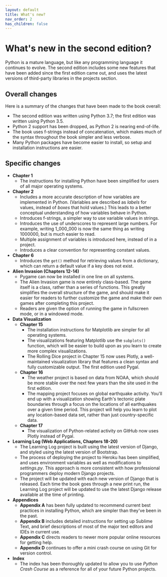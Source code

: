 ```yaml
---
layout: default
title: What's new?
nav_order: 2
has_children: false
---
```


# What's new in the second edition?

Python is a mature language, but like any programming language it continues to evolve. The second edition includes some new features that have been added since the first edition came out, and uses the latest versions of third-party libraries in the projects section.

## Overall changes

Here is a summary of the changes that have been made to the book overall:

- The second edition was written using Python 3.7; the first edition was written using Python 3.5.
- Python 2 support has been dropped, as Python 2 is nearing end-of-life.
- The book uses f-strings instead of concatenation, which makes much of the syntax throughout the book simpler and less verbose.
- Many Python packages have become easier to install, so setup and installation instructions are easier.

## Specific changes

- **Chapter 1**
  - The instructions for installing Python have been simplified for users of all major operating systems.
- **Chapter 2**
  - Includes a more accurate description of how variables are implemented in Python. (Variables are described as *labels* for values, instead of *boxes* that hold values.) This leads to a better conceptual understanding of how variables behave in Python.
  - Introduces f-strings, a simpler way to use variable values in strings.
  - Introduces the use of underscores to represent large numbers. For example, writing 1_000_000 is now the same thing as writing 1000000, but is much easier to read.
  - Multiple assignment of variables is introduced here, instead of in a project.
  - Introduces a clear convention for representing constant values.
- **Chapter 6**
  - Introduces the `get()` method for retrieving values from a dictionary, which can return a default value if a key does not exist.
- **Alien Invasion (Chapters 12-14)**
  - Pygame can now be installed in one line on all systems.
  - The Alien Invasion game is now entirely class-based. The game itself is a class, rather than a series of functions. This greatly simplifies the overall structure of the game, and should make it easier for readers to further customize the game and make their own games after completing this project.
  - Readers are given the option of running the game in fullscreen mode, or in a windowed mode.
- **Data Visualization**
  - **Chapter 15**
    - The installation instructions for Matplotlib are simpler for all operating systems.
    - The visualizations featuring Matplotlib use the `subplots()` function, which will be easier to build upon as you learn to create more complex visualizations.
    - The Rolling Dice project in Chapter 15 now uses Plotly, a well-maintained visualization library that features a clean syntax and fully customizable output. The first edition used Pygal.
  - **Chapter 16**
    - The weather project is based on data from NOAA, which should be more stable over the next few years than the site used in the first edition.
    - The mapping project focuses on global earthquake activity. You'll end up with a visualization showing Earth's tectonic plate boundaries through a focus on the locations of all earthquakes over a given time period. This project will help you learn to plot any location-based data set, rather than just country-specific data.
  - **Chapter 17**
    - The visualization of Python-related activity on GitHub now uses Plotly instead of Pygal.
- **Learning Log (Web Applications, Chapters 18-20)**
  - The Learning Log project is built using the latest version of Django, and styled using the latest version of Bootstrap.
  - The process of deploying the project to Heroku has been simplified, and uses environment variables as well as modifications to *settings.py*. This approach is more consistent with how professional programmers deploy modern Django projects.
  - The project will be updated with each new version of Django that is released. Each time the book goes through a new print run, the Learning Log project will be updated to use the latest Django release available at the time of printing.
- **Appendices**
  - **Appendix A** has been fully updated to recommend current best practices in installing Python, which are simpler than they've been in the past.
  - **Appendix B** includes detailed instructions for setting up Sublime Text, and brief descriptions of most of the major text editors and IDEs in current use.
  - **Appendix C** directs readers to newer more popular online resources for getting help.
  - **Appendix D** continues to offer a mini crash course on using Git for version control.
- **Index**
  - The index has been thoroughly updated to allow you to use *Python Crash Course* as a reference for all of your future Python projects.























